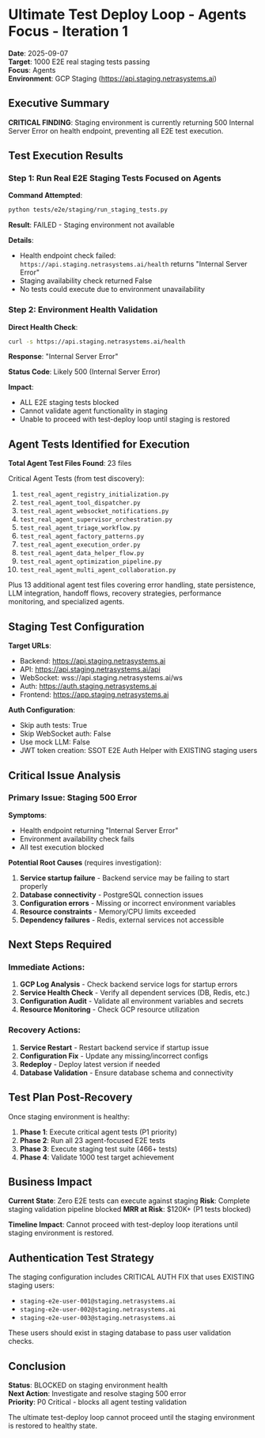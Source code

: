 # Ultimate Test Deploy Loop - Agents Focus - Iteration 1

**Date**: 2025-09-07  
**Target**: 1000 E2E real staging tests passing  
**Focus**: Agents  
**Environment**: GCP Staging (https://api.staging.netrasystems.ai)  

## Executive Summary

**CRITICAL FINDING**: Staging environment is currently returning 500 Internal Server Error on health endpoint, preventing all E2E test execution.

## Test Execution Results

### Step 1: Run Real E2E Staging Tests Focused on Agents

**Command Attempted**: 
```bash
python tests/e2e/staging/run_staging_tests.py
```

**Result**: FAILED - Staging environment not available

**Details**:
- Health endpoint check failed: `https://api.staging.netrasystems.ai/health` returns "Internal Server Error"
- Staging availability check returned False
- No tests could execute due to environment unavailability

### Step 2: Environment Health Validation

**Direct Health Check**:
```bash
curl -s https://api.staging.netrasystems.ai/health
```
**Response**: "Internal Server Error"

**Status Code**: Likely 500 (Internal Server Error)

**Impact**: 
- ALL E2E staging tests blocked
- Cannot validate agent functionality in staging
- Unable to proceed with test-deploy loop until staging is restored

## Agent Tests Identified for Execution

**Total Agent Test Files Found**: 23 files

Critical Agent Tests (from test discovery):
1. `test_real_agent_registry_initialization.py`
2. `test_real_agent_tool_dispatcher.py`  
3. `test_real_agent_websocket_notifications.py`
4. `test_real_agent_supervisor_orchestration.py`
5. `test_real_agent_triage_workflow.py`
6. `test_real_agent_factory_patterns.py`
7. `test_real_agent_execution_order.py`
8. `test_real_agent_data_helper_flow.py`
9. `test_real_agent_optimization_pipeline.py`
10. `test_real_agent_multi_agent_collaboration.py`

Plus 13 additional agent test files covering error handling, state persistence, LLM integration, handoff flows, recovery strategies, performance monitoring, and specialized agents.

## Staging Test Configuration

**Target URLs**:
- Backend: https://api.staging.netrasystems.ai
- API: https://api.staging.netrasystems.ai/api
- WebSocket: wss://api.staging.netrasystems.ai/ws
- Auth: https://auth.staging.netrasystems.ai
- Frontend: https://app.staging.netrasystems.ai

**Auth Configuration**: 
- Skip auth tests: True
- Skip WebSocket auth: False  
- Use mock LLM: False
- JWT token creation: SSOT E2E Auth Helper with EXISTING staging users

## Critical Issue Analysis

### Primary Issue: Staging 500 Error

**Symptoms**:
- Health endpoint returning "Internal Server Error"
- Environment availability check fails
- All test execution blocked

**Potential Root Causes** (requires investigation):
1. **Service startup failure** - Backend service may be failing to start properly
2. **Database connectivity** - PostgreSQL connection issues
3. **Configuration errors** - Missing or incorrect environment variables
4. **Resource constraints** - Memory/CPU limits exceeded
5. **Dependency failures** - Redis, external services not accessible

## Next Steps Required

### Immediate Actions:
1. **GCP Log Analysis** - Check backend service logs for startup errors
2. **Service Health Check** - Verify all dependent services (DB, Redis, etc.)
3. **Configuration Audit** - Validate all environment variables and secrets
4. **Resource Monitoring** - Check GCP resource utilization

### Recovery Actions:
1. **Service Restart** - Restart backend service if startup issue
2. **Configuration Fix** - Update any missing/incorrect configs
3. **Redeploy** - Deploy latest version if needed
4. **Database Validation** - Ensure database schema and connectivity

## Test Plan Post-Recovery

Once staging environment is healthy:

1. **Phase 1**: Execute critical agent tests (P1 priority)
2. **Phase 2**: Run all 23 agent-focused E2E tests
3. **Phase 3**: Execute staging test suite (466+ tests)
4. **Phase 4**: Validate 1000 test target achievement

## Business Impact

**Current State**: Zero E2E tests can execute against staging
**Risk**: Complete staging validation pipeline blocked
**MRR at Risk**: $120K+ (P1 tests blocked)

**Timeline Impact**: Cannot proceed with test-deploy loop iterations until staging environment is restored.

## Authentication Test Strategy

The staging configuration includes CRITICAL AUTH FIX that uses EXISTING staging users:
- `staging-e2e-user-001@staging.netrasystems.ai`
- `staging-e2e-user-002@staging.netrasystems.ai` 
- `staging-e2e-user-003@staging.netrasystems.ai`

These users should exist in staging database to pass user validation checks.

## Conclusion

**Status**: BLOCKED on staging environment health  
**Next Action**: Investigate and resolve staging 500 error  
**Priority**: P0 Critical - blocks all agent testing validation  

The ultimate test-deploy loop cannot proceed until the staging environment is restored to healthy state.